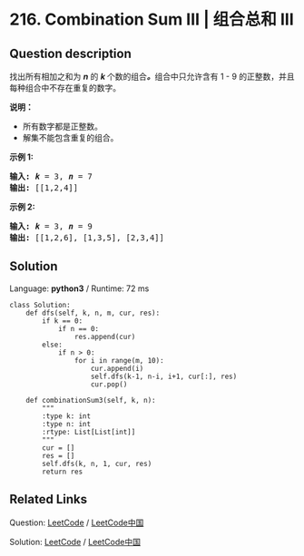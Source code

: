 # 216. Combination Sum III | 组合总和 III

## Question description

<!--If you want to use the English description, use <div>
<p>Find all possible combinations of <i><b>k</b></i> numbers that add up to a number <i><b>n</b></i>, given that only numbers from 1 to 9 can be used and each combination should be a unique set of numbers.</p>

<p><strong>Note:</strong></p>

<ul>
	<li>All numbers will be positive integers.</li>
	<li>The solution set must not contain duplicate combinations.</li>
</ul>

<p><strong>Example 1:</strong></p>

<pre>
<strong>Input:</strong> <i><b>k</b></i> = 3, <i><b>n</b></i> = 7
<strong>Output:</strong> [[1,2,4]]
</pre>

<p><strong>Example 2:</strong></p>

<pre>
<strong>Input:</strong> <i><b>k</b></i> = 3, <i><b>n</b></i> = 9
<strong>Output:</strong> [[1,2,6], [1,3,5], [2,3,4]]
</pre>
</div> instead-->
<p>找出所有相加之和为&nbsp;<em><strong>n</strong> </em>的&nbsp;<strong><em>k&nbsp;</em></strong>个数的组合<strong><em>。</em></strong>组合中只允许含有 1 -&nbsp;9 的正整数，并且每种组合中不存在重复的数字。</p>

<p><strong>说明：</strong></p>

<ul>
	<li>所有数字都是正整数。</li>
	<li>解集不能包含重复的组合。&nbsp;</li>
</ul>

<p><strong>示例 1:</strong></p>

<pre><strong>输入:</strong> <em><strong>k</strong></em> = 3, <em><strong>n</strong></em> = 7
<strong>输出:</strong> [[1,2,4]]
</pre>

<p><strong>示例 2:</strong></p>

<pre><strong>输入:</strong> <em><strong>k</strong></em> = 3, <em><strong>n</strong></em> = 9
<strong>输出:</strong> [[1,2,6], [1,3,5], [2,3,4]]
</pre>




## Solution

Language: **python3**  /  Runtime: 72 ms

```python3
class Solution:
    def dfs(self, k, n, m, cur, res):
        if k == 0:
            if n == 0:
                res.append(cur)
        else:
            if n > 0:
                for i in range(m, 10):
                    cur.append(i)
                    self.dfs(k-1, n-i, i+1, cur[:], res)
                    cur.pop()

    def combinationSum3(self, k, n):
        """
        :type k: int
        :type n: int
        :rtype: List[List[int]]
        """
        cur = []
        res = []
        self.dfs(k, n, 1, cur, res)
        return res

```



## Related Links

Question: [LeetCode](https://leetcode.com/problems/combination-sum-iii/description/)  /  [LeetCode中国](https://leetcode-cn.com/problems/combination-sum-iii/description/)

Solution: [LeetCode](https://leetcode.com/articles/combination-sum-iii/)  /  [LeetCode中国](https://leetcode-cn.com/articles/combination-sum-iii/)